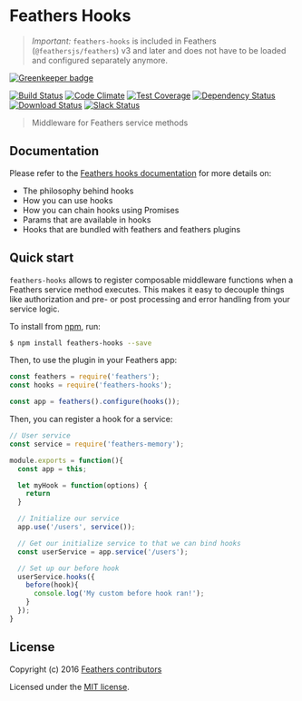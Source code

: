 # Feathers Hooks

> _Important:_ `feathers-hooks` is included in Feathers (`@feathersjs/feathers`) v3 and later and does not have to be loaded and configured separately anymore.

[![Greenkeeper badge](https://badges.greenkeeper.io/feathersjs-ecosystem/feathers-hooks.svg)](https://greenkeeper.io/)

[![Build Status](https://travis-ci.org/feathersjs-ecosystem/feathers-hooks.png?branch=master)](https://travis-ci.org/feathersjs-ecosystem/feathers-hooks)
[![Code Climate](https://codeclimate.com/github/feathersjs-ecosystem/feathers-hooks/badges/gpa.svg)](https://codeclimate.com/github/feathersjs-ecosystem/feathers-hooks)
[![Test Coverage](https://codeclimate.com/github/feathersjs-ecosystem/feathers-hooks/badges/coverage.svg)](https://codeclimate.com/github/feathersjs-ecosystem/feathers-hooks/coverage)
[![Dependency Status](https://img.shields.io/david/feathersjs-ecosystem/feathers-hooks.svg?style=flat-square)](https://david-dm.org/feathersjs-ecosystem/feathers-hooks)
[![Download Status](https://img.shields.io/npm/dm/feathers-hooks.svg?style=flat-square)](https://www.npmjs.com/package/feathers-hooks)
[![Slack Status](http://slack.feathersjs.com/badge.svg)](http://slack.feathersjs.com)

> Middleware for Feathers service methods

## Documentation

Please refer to the [Feathers hooks documentation](https://docs.feathersjs.com/api/hooks.html) for more details on:

- The philosophy behind hooks
- How you can use hooks
- How you can chain hooks using Promises
- Params that are available in hooks
- Hooks that are bundled with feathers and feathers plugins

## Quick start

`feathers-hooks` allows to register composable middleware functions when a Feathers service method executes. This makes it easy to decouple things like authorization and pre- or post processing and error handling from your service logic.

To install from [npm](https://www.npmjs.com/package/feathers-hooks), run:

```bash
$ npm install feathers-hooks --save
```

Then, to use the plugin in your Feathers app:

```javascript
const feathers = require('feathers');
const hooks = require('feathers-hooks');

const app = feathers().configure(hooks());
```

Then, you can register a hook for a service:

```javascript
// User service
const service = require('feathers-memory');

module.exports = function(){
  const app = this;

  let myHook = function(options) {
    return 
  }

  // Initialize our service
  app.use('/users', service());

  // Get our initialize service to that we can bind hooks
  const userService = app.service('/users');

  // Set up our before hook
  userService.hooks({
    before(hook){
      console.log('My custom before hook ran!');
    }
  });
}
```

## License

Copyright (c) 2016 [Feathers contributors](https://github.com/feathersjs-ecosystem/feathers-hooks/graphs/contributors)

Licensed under the [MIT license](LICENSE).

